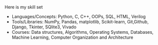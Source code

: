
Here is my skill set
<!---  armory with the following weapons: --->

* Languages/Concepts: Python, C, C++, OOPs, SQL, HTML, Verilog
* Tools/Libraries: NumPy, Pandas, matplotlib, Scikit-learn, Git,Github, Django, Tkinter, SQlite3, Vivado
* Courses: Data structures, Algorithms, Operating Systems, Databases, Machine Learning, Computer Organization and Architecture

